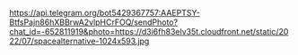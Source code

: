 https://api.telegram.org/bot5429367757:AAEPTSY-BtfsPajn86hXBBrwA2vlpHCrFOQ/sendPhoto?chat_id=-652811919&photo=https://d3i6fh83elv35t.cloudfront.net/static/2022/07/spacealternative-1024x593.jpg
